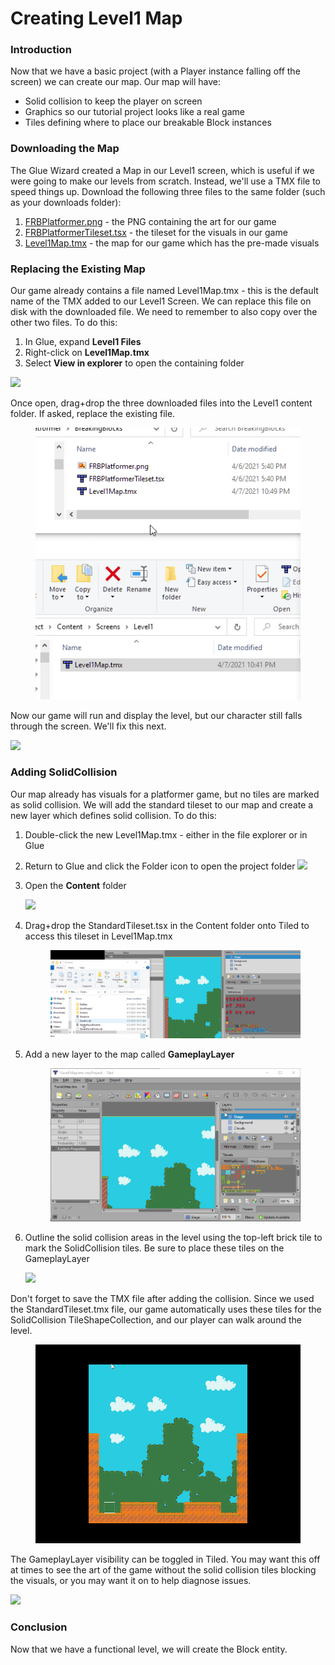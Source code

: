 # Creating Level1 Map

### Introduction

Now that we have a basic project (with a Player instance falling off the screen) we can create our map. Our map will have:

* Solid collision to keep the player on screen
* Graphics so our tutorial project looks like a real game
* Tiles defining where to place our breakable Block instances

### Downloading the Map

The Glue Wizard created a Map in our Level1 screen, which is useful if we were going to make our levels from scratch. Instead, we'll use a TMX file to speed things up. Download the following three files to the same folder (such as your downloads folder):

1. [FRBPlatformer.png](https://github.com/vchelaru/FlatRedBall/raw/NetStandard/Samples/Platformer/BreakingBlocks/FRBPlatformer.png) - the PNG containing the art for our game
2. [FRBPlatformerTileset.tsx](https://github.com/vchelaru/FlatRedBall/raw/NetStandard/Samples/Platformer/BreakingBlocks/FRBPlatformerTileset.tsx) - the tileset for the visuals in our game
3. [Level1Map.tmx](https://github.com/vchelaru/FlatRedBall/raw/NetStandard/Samples/Platformer/BreakingBlocks/Level1Map.tmx) - the map for our game which has the pre-made visuals

### Replacing the Existing Map

Our game already contains a file named Level1Map.tmx - this is the default name of the TMX added to our Level1 Screen. We can replace this file on disk with the downloaded file. We need to remember to also copy over the other two files. To do this:

1. In Glue, expand **Level1 Files**
2. Right-click on **Level1Map.tmx**
3. Select **View in explorer** to open the containing folder

![](../../../media/2021-04-img\_6074e12729024.png)

Once open, drag+drop the three downloaded files into the Level1 content folder. If asked, replace the existing file.&#x20;

&#x20;

<figure><img src="../../../media/2021-04-2021_April_07_232506.gif" alt=""><figcaption></figcaption></figure>

Now our game will run and display the level, but our character still falls through the screen. We'll fix this next.

![](../../../media/2021-04-img\_606e8fa420c15.png)

### Adding SolidCollision

Our map already has visuals for a platformer game, but no tiles are marked as solid collision. We will add the standard tileset to our map and create a new layer which defines solid collision. To do this:

1. Double-click the new Level1Map.tmx - either in the file explorer or in Glue
2. Return to Glue and click the Folder icon to open the project folder ![](../../../media/2021-03-img\_6057adfc033c6.png)
3.  Open the **Content** folder

    ![](../../../media/2021-04-img\_6074fe68b1397.png)
4.  Drag+drop the StandardTileset.tsx in the Content folder onto Tiled to access this tileset in Level1Map.tmx\
    &#x20;

    <figure><img src="../../../media/2021-04-2021_April_07_234011.gif" alt=""><figcaption></figcaption></figure>
5.  Add a new layer to the map called **GameplayLayer**\
    &#x20;

    <figure><img src="../../../media/2021-04-2021_April_07_235312.gif" alt=""><figcaption></figcaption></figure>
6.  Outline the solid collision areas in the level using the top-left brick tile to mark the SolidCollision tiles. Be sure to place these tiles on the GameplayLayer

    ![](../../../media/2021-04-img\_606e9163bed38.png)

Don't forget to save the TMX file after adding the collision. Since we used the StandardTileset.tmx file, our game automatically uses these tiles for the SolidCollision TileShapeCollection, and our player can walk around the level.

&#x20;&#x20;

<figure><img src="../../../media/2021-04-2021_April_07_235518.gif" alt=""><figcaption></figcaption></figure>

The GameplayLayer visibility can be toggled in Tiled. You may want this off at times to see the art of the game without the solid collision tiles blocking the visuals, or you may want it on to help diagnose issues.

![](../../../media/2021-04-img\_606e92b32e2ac.png)

### Conclusion

Now that we have a functional level, we will create the Block entity. &#x20;
